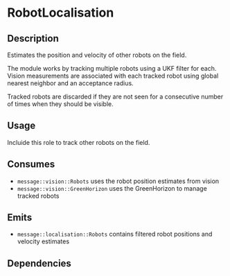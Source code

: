 # RobotLocalisation

## Description
Estimates the position and velocity of other robots on the field.

The module works by tracking multiple robots using a UKF filter for each. Vision measurements are associated with each tracked robot using global nearest neighbor and an acceptance radius.

Tracked robots are discarded if they are not seen for a consecutive number of times when they should be visible.

## Usage

Incluide this role to track other robots on the field.

## Consumes

- `message::vision::Robots` uses the robot position estimates from vision
- `message::vision::GreenHorizon` uses the GreenHorizon to manage tracked robots

## Emits

- `message::localisation::Robots` contains filtered robot positions and velocity estimates

## Dependencies
